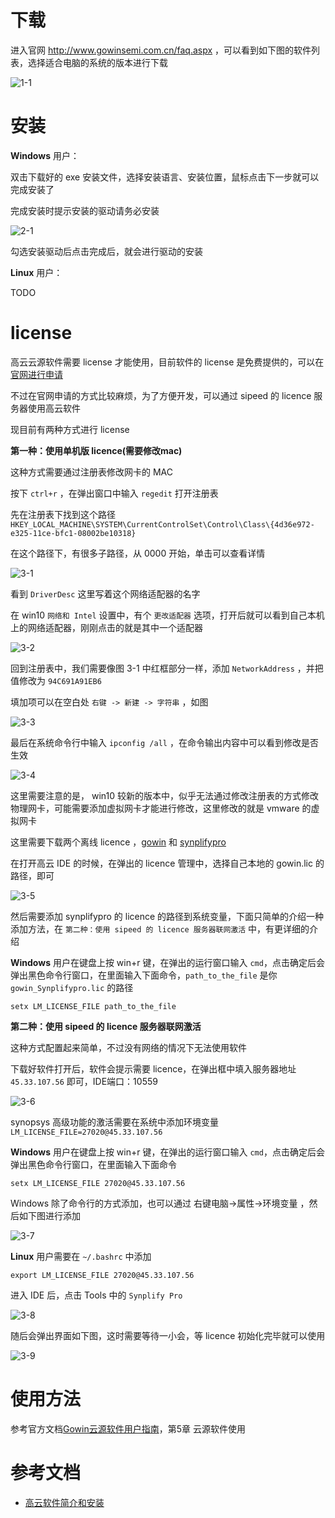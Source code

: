 # 下载

进入官网 http://www.gowinsemi.com.cn/faq.aspx ，可以看到如下图的软件列表，选择适合电脑的系统的版本进行下载

![1-1](../../assets/gowin_down.png)

# 安装

**Windows** 用户：

双击下载好的 exe 安装文件，选择安装语言、安装位置，鼠标点击下一步就可以完成安装了

完成安装时提示安装的驱动请务必安装

![2-1](../../assets/gowin_install.png)

勾选安装驱动后点击完成后，就会进行驱动的安装

**Linux** 用户：

TODO

# license

高云云源软件需要 license 才能使用，目前软件的 license 是免费提供的，可以在[官网进行申请](http://www.gowinsemi.com.cn/faq_view.aspx)

不过在官网申请的方式比较麻烦，为了方便开发，可以通过 sipeed 的 licence 服务器使用高云软件

现目前有两种方式进行 license

**第一种：使用单机版 licence(需要修改mac)**

这种方式需要通过注册表修改网卡的 MAC

按下 `ctrl+r` ，在弹出窗口中输入 `regedit` 打开注册表

先在注册表下找到这个路径 `HKEY_LOCAL_MACHINE\SYSTEM\CurrentControlSet\Control\Class\{4d36e972-e325-11ce-bfc1-08002be10318}`

在这个路径下，有很多子路径，从 0000 开始，单击可以查看详情

![3-1](../../assets/lic_file_1.png)

看到 `DriverDesc` 这里写着这个网络适配器的名字

在 win10 `网络和 Intel` 设置中，有个 `更改适配器` 选项，打开后就可以看到自己本机上的网络适配器，刚刚点击的就是其中一个适配器

![3-2](../../assets/lic_file_2.png)

回到注册表中，我们需要像图 3-1 中红框部分一样，添加 `NetworkAddress` ，并把值修改为 `94C691A91EB6`

填加项可以在空白处 `右键 -> 新建 -> 字符串` ，如图

![3-3](../../assets/lic_file_3.png)

最后在系统命令行中输入 `ipconfig /all` ，在命令输出内容中可以看到修改是否生效

![3-4](../../assets/lic_file_4.png)

这里需要注意的是， win10 较新的版本中，似乎无法通过修改注册表的方式修改物理网卡，可能需要添加虚拟网卡才能进行修改，这里修改的就是 vmware 的虚拟网卡

这里需要下载两个离线 licence ，[gowin](../../assets/files/gowin.lic) 和 [synplifypro](../../assets/files/gowin_Synplifypro.lic)

在打开高云 IDE 的时候，在弹出的 licence 管理中，选择自己本地的 gowin.lic 的路径，即可

![3-5](../../assets/lic_file_5.png)

然后需要添加 synplifypro 的 licence 的路径到系统变量，下面只简单的介绍一种添加方法，在 `第二种：使用 sipeed 的 licence 服务器联网激活` 中，有更详细的介绍

**Windows** 用户在键盘上按 win+r 键，在弹出的运行窗口输入 `cmd`，点击确定后会弹出黑色命令行窗口，在里面输入下面命令，`path_to_the_file` 是你 `gowin_Synplifypro.lic` 的路径

```
setx LM_LICENSE_FILE path_to_the_file
```

**第二种：使用 sipeed 的 licence 服务器联网激活**

这种方式配置起来简单，不过没有网络的情况下无法使用软件

下载好软件打开后，软件会提示需要 licence，在弹出框中填入服务器地址 `45.33.107.56` 即可，IDE端口：10559

![3-6](../../assets/lic_remote_1.png)

synopsys 高级功能的激活需要在系统中添加环境变量 `LM_LICENSE_FILE=27020@45.33.107.56`

**Windows** 用户在键盘上按 win+r 键，在弹出的运行窗口输入 `cmd`，点击确定后会弹出黑色命令行窗口，在里面输入下面命令

```
setx LM_LICENSE_FILE 27020@45.33.107.56
```

Windows 除了命令行的方式添加，也可以通过 右键电脑->属性->环境变量 ，然后如下图进行添加

![3-7](../../assets/lic_remote_2.png)

**Linux** 用户需要在 `~/.bashrc` 中添加

```
export LM_LICENSE_FILE 27020@45.33.107.56
```

进入 IDE 后，点击 Tools 中的 `Synplify Pro`

![3-8](../../assets/lic_remote_3.png)

随后会弹出界面如下图，这时需要等待一小会，等 licence 初始化完毕就可以使用

![3-9](../../assets/lic_remote_4.png)

# 使用方法

参考官方文档[Gowin云源软件用户指南](http://cdn.gowinsemi.com.cn/SUG100-1.8_Gowin%E4%BA%91%E6%BA%90%E8%BD%AF%E4%BB%B6%E7%94%A8%E6%88%B7%E6%8C%87%E5%8D%97.pdf)，第5章 云源软件使用

# 参考文档

+ [高云软件简介和安装](http://cdn.gowinsemi.com.cn/%E9%AB%98%E4%BA%91%E8%BD%AF%E4%BB%B6%E7%AE%80%E4%BB%8B%E5%92%8C%E5%AE%89%E8%A3%85.pdf)

